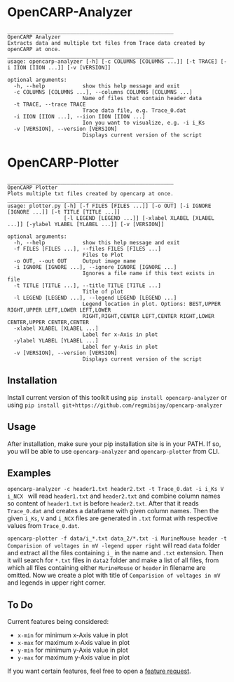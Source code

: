# OpenCARP-Analyzer
```
_____________________________________________________
OpenCARP Analyzer
Extracts data and multiple txt files from Trace data created by openCARP at once.
_____________________________________________________
usage: opencarp-analyzer [-h] [-c COLUMNS [COLUMNS ...]] [-t TRACE] [-i IION [IION ...]] [-v [VERSION]]

optional arguments:
  -h, --help            show this help message and exit
  -c COLUMNS [COLUMNS ...], --columns COLUMNS [COLUMNS ...]
                        Name of files that contain header data
  -t TRACE, --trace TRACE
                        Trace data file, e.g. Trace_0.dat
  -i IION [IION ...], --iion IION [IION ...]
                        Ion you want to visualize, e.g. -i i_Ks
  -v [VERSION], --version [VERSION]
                        Displays current version of the script
 ```

# OpenCARP-Plotter
```
_____________________________________________________
OpenCARP Plotter
Plots multiple txt files created by opencarp at once.
_____________________________________________________
usage: plotter.py [-h] [-f FILES [FILES ...]] [-o OUT] [-i IGNORE [IGNORE ...]] [-t TITLE [TITLE ...]]
                  [-l LEGEND [LEGEND ...]] [-xlabel XLABEL [XLABEL ...]] [-ylabel YLABEL [YLABEL ...]] [-v [VERSION]]

optional arguments:
  -h, --help            show this help message and exit
  -f FILES [FILES ...], --files FILES [FILES ...]
                        Files to Plot
  -o OUT, --out OUT     Output image name
  -i IGNORE [IGNORE ...], --ignore IGNORE [IGNORE ...]
                        Ignores a file name if this text exists in file
  -t TITLE [TITLE ...], --title TITLE [TITLE ...]
                        Title of plot
  -l LEGEND [LEGEND ...], --legend LEGEND [LEGEND ...]
                        Legend location in plot. Options: BEST,UPPER RIGHT,UPPER LEFT,LOWER LEFT,LOWER
                        RIGHT,RIGHT,CENTER LEFT,CENTER RIGHT,LOWER CENTER,UPPER CENTER,CENTER
  -xlabel XLABEL [XLABEL ...]
                        Label for x-Axis in plot
  -ylabel YLABEL [YLABEL ...]
                        Label for y-Axis in plot
  -v [VERSION], --version [VERSION]
                        Displays current version of the script
```

## Installation

Install current version of this toolkit using `pip install opencarp-analyzer` or using `pip install git+https://github.com/regmibijay/opencarp-analyzer`

## Usage
After installation, make sure your pip installation site is in your PATH. If so, you will be able to use `opencarp-analyzer` and `opencarp-plotter` from CLI.

## Examples
`opencarp-analyzer -c header1.txt header2.txt -t Trace_0.dat -i i_Ks V i_NCX `
 will read `header1.txt` and `header2.txt` and combine  column names so content of `header1.txt` is before `header2.txt`. After that it reads `Trace_0.dat` and creates a dataframe with given column names. Then the given `i_Ks`, `V` and `i_NCX` files are generated in `.txt` format with respective values from `Trace_0.dat`.

`opencarp-plotter -f data/i_*.txt data_2/*.txt -i MurineMouse header -t Comparision of voltages in mV -legend upper right`
will read `data` folder and extract all the files containing `i_` in the name and `.txt` extension. Then it will search for `*.txt` files in `data2` folder and make a list of all files, from which all files containing either `MurineMouse` or `header` in filename are omitted. Now we create a plot with title of `Comparision of voltages in mV` and legends in upper right corner.

## To Do
Current features being considered:

 - `x-min` for minimum x-Axis value in plot
 - `x-max` for maximum x-Axis value in plot
 - `y-min` for minimum y-Axis value in plot
 - `y-max` for maximum y-Axis value in plot

If you want certain features, feel free to open a  [feature request](https://github.com/regmibijay/opencarp-analyzer/issues).